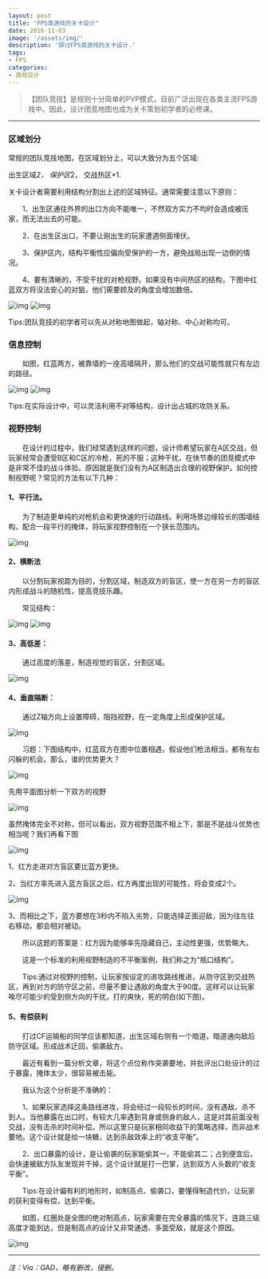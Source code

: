 ```yaml
---
layout: post
title: "FPS类游戏的关卡设计"
date: 2016-11-03
image: '/assets/img/'
description: '探讨FPS类游戏的关卡设计.'
tags:
- FPS
categories:
- 游戏设计
---
```


>【团队竞技】是规则十分简单的PVP模式，目前广泛出现在各类主流FPS游戏中。因此，设计团竞地图也成为关卡策划初学者的必修课。

---

### 区域划分

常规的团队竞技地图，在区域划分上，可以大致分为五个区域:  

出生区域*2， 保护区*2， 交战热区*1.

关卡设计者需要利用结构分割出上述的区域特征。通常需要注意以下原则：

　　1、出生区通往外界的出口方向不能唯一，不然双方实力不均时会造成被压家，而无法出去的可能。

　　2、在出生区出口，不要让刚出生的玩家遭遇侧面埋伏。

　　3、保护区内，结构平衡性应偏向受保护的一方，避免战局出现一边倒的情况。

　　4、要有清晰的，不受干扰的对枪视野。如果没有中间热区的结构，下图中红蓝双方将没法安心的对狙，他们需要顾及的角度会增加数倍。

![img](/assets/img/FPS/FPS-level-design-01.png)
![img](/assets/img/FPS/FPS-level-design-02.png)

Tips:团队竞技的初学者可以先从对称地图做起，轴对称、中心对称均可。

### 信息控制

　　如图，红蓝两方，被靠墙的一座高墙隔开，那么他们的交战可能性就只有左边的路径。

![img](/assets/img/FPS/FPS-level-design-03.png)
![img](/assets/img/FPS/FPS-level-design-04.png)

Tips:在实际设计中，可以灵活利用不对等结构，设计出占城的攻防关系。

### 视野控制

　　在设计的过程中，我们经常遇到这样的问题，设计师希望玩家在A区交战，但玩家经常会遭受B区和C区的冷枪，死的不服；这种干扰，在快节奏的团竞模式中是非常不佳的战斗体验。原因就是我们没有为A区制造出合理的视野保护。如何控制视野呢？常见的方法有以下几种：

#### 1、平行法。
　　为了制造更单纯的对枪机会和更快速的行动路线。利用场景边缘较长的围墙结构，配合一段平行的掩体，将玩家视野控制在一个狭长范围内。

![img](/assets/img/FPS/FPS-level-design-05.png)

#### 2、横断法

　　以分割玩家视距为目的，分割区域，制造双方的盲区，使一方在另一方的盲区内形成战斗的随机性，提高竞技乐趣。

　　常见结构：

![img](/assets/img/FPS/FPS-level-design-06.png)
![img](/assets/img/FPS/FPS-level-design-07.png)

#### 3、高低差：

　　通过高度的落差，制造视觉的盲区，分割区域。

![img](/assets/img/FPS/FPS-level-design-08.png)

#### 4、垂直隔断：

　　通过Z轴方向上设置障碍，阻挡视野，在一定角度上形成保护区域。

![img](/assets/img/FPS/FPS-level-design-09.png)


　　习题：下图结构中，红蓝双方在图中位置相遇，假设他们枪法相当，都有左右闪躲的机会。那么，谁的优势更大？

![img](/assets/img/FPS/FPS-level-design-10.png)

先用平面图分析一下双方的视野

![img](/assets/img/FPS/FPS-level-design-11.png)

虽然掩体完全不对称，但可以看出，双方视野范围不相上下，那是不是战斗优势也相当呢？我们再看下图

![img](/assets/img/FPS/FPS-level-design-12.png)

1、红方走进对方盲区要比蓝方更快。

2、当红方率先进入蓝方盲区之后，红方再度出现的可能性，将会变成2个。

![img](/assets/img/FPS/FPS-level-design-13.png)

3、而相比之下，蓝方要想在3秒内不陷入劣势，只能选择正面迎敌，因为往左往右移动，都会相对被动。

　　所以这题的答案是：红方因为能够率先隐藏自己，主动性更强，优势略大。

　　这是一个标准的利用视野制造的不平衡案例，我们称之为“瓶口结构”。

　　Tips:通过对视野的控制，让玩家按设定的进攻路线推进，从防守区到交战热区，再到对方的防守区之前，尽量不要让遇敌的角度大于90度。这样可以让玩家唉尽可能少的受到侧方向的干扰，打的爽快，死的明白(如下图)。

#### 5、有偿获利

　　打过CF运输船的同学应该都知道，出生区域右侧有一个暗道，暗道通向敌后防守区域。形成战术迂回，偷袭敌方。

　　最近有看到一篇分析文章，将这个点位称作突袭要地，并批评出口处设计的过于暴露，掩体太少，很容易被击毙。

　　我认为这个分析是不准确的：

　　1、如果玩家选择这条路线进攻，将会经过一段较长的时间，没有遇敌，杀不到人。当他暴露在出口时，有较大几率遇到背身或侧身的敌人，这是对其前面没有交战，没有击杀的时间补偿。所以这里只是玩家相同收益下的策略选择，而非战术要地。这个设计就是给一块糖，达到杀敌效率上的“收支平衡”。

　　2、出口暴露的设计，是让偷袭的玩家能偷其一，不能偷其二；占到便宜后，会快速被敌方队友发现并干掉，这个设计就是打一巴掌，达到双方人头数的“收支平衡”。

　　Tips:在设计偏有利的地形时，如制高点、偷袭口，要懂得制造代价。让玩家的获利变得有偿，达到平衡。

　　如图，红圈处是全图的绝对制高点，玩家需要在完全暴露的情况下，连跳三级高度才能到达，但是制高点的设计又非常通透、多面受敌，就是这个原因。

![img](/assets/img/FPS/FPS-level-design-14.png)

---

*注：Via：GAD，略有删改，侵删。*

